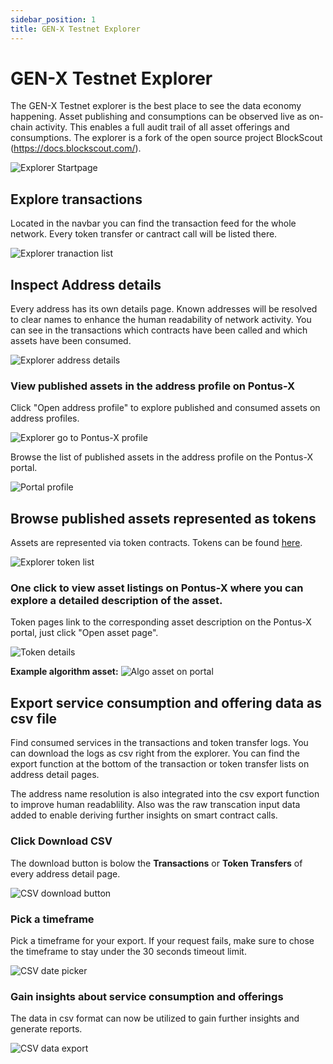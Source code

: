 ```yaml
---
sidebar_position: 1
title: GEN-X Testnet Explorer
---
```


# GEN-X Testnet Explorer

The GEN-X Testnet explorer is the best place to see the data economy happening. Asset publishing and consumptions can be observed live as on-chain activity. This enables a full audit trail of all asset offerings and consumptions. The explorer is a fork of the open source project BlockScout (https://docs.blockscout.com/). 

![Explorer Startpage](../assets/explorer/blockexplorer_startpage.jpg "Explorer Startpage")

## Explore transactions

Located in the navbar you can find the transaction feed for the whole network. Every token transfer or cantract call will be listed there.

![Explorer tranaction list](../assets/explorer/blockexplorer_transactions.jpg "Explorer tranaction list")

## Inspect Address details

Every address has its own details page. Known addresses will be resolved to clear names to enhance the human readability of network activity. You can see in the transactions which contracts have been called and which assets have been consumed. 

![Explorer address details](../assets/explorer/blockexplorer_address_profile.jpg "Explorer address details")


### View published assets in the address profile on Pontus-X

Click "Open address profile" to explore published and consumed assets on address profiles.

![Explorer go to Pontus-X profile](../assets/explorer/blockexplorer_goto_profile.jpg "Explorer go to Pontus-X profile")

Browse the list of published assets in the address profile on the Pontus-X portal.

![Portal profile](../assets/explorer/blockexplorer_pontusx_profile.jpg "Portal profile")


## Browse published assets represented as tokens

Assets are represented via token contracts. Tokens can be found [here](https://explorer.genx.minimal-gaia-x.eu/tokens). 

![Explorer token list](../assets/explorer/blockexplorer_token_list.jpg "Token list")


### One click to view asset listings on Pontus-X where you can explore a detailed description of the asset. 

Token pages link to the corresponding asset description on the Pontus-X portal, just click "Open asset page".

![Token details](../assets/explorer/blockexplorer_token_details.jpg "Token details")


**Example algorithm asset:**
![Algo asset on portal](../assets/explorer/blockexplorer_asset_pontusx.jpg "Algo asset on portal")

## Export service consumption and offering data as csv file

Find consumed services in the transactions and token transfer logs. You can download the logs as csv right from the explorer. You can find the export function at the bottom of the transaction or token transfer lists on address detail pages. 

The address name resolution is also integrated into the csv export function to improve human readablility. Also was the raw transcation input data added to enable deriving further insights on smart contract calls.

### Click Download CSV

The download button is bolow the **Transactions** or **Token Transfers** of every address detail page.

![CSV download button](../assets/explorer/blockexplorer_csv_button.jpg "CSV download button")

### Pick a timeframe

Pick a timeframe for your export. If your request fails, make sure to chose the timeframe to stay under the 30 seconds timeout limit.

![CSV date picker](../assets/explorer/blockexplorer_csv_date.jpg "CSV date picker")

### Gain insights about service consumption and offerings

The data in csv format can now be utilized to gain further insights and generate reports.

![CSV data export](../assets/explorer/blockexplorer_csv.jpg "CSV data export")

